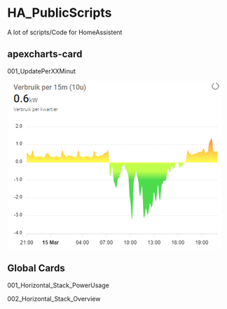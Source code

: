 # HA_PublicScripts

A lot of scripts/Code for HomeAssistent

## apexcharts-card

001_UpdatePerXXMinut

![Alt text](Lovelace_Dashboards/apexcharts-cards/001_UpdatePerXXMinute.png?raw=true "Update per xx Minute")

## Global Cards

001_Horizontal_Stack_PowerUsage

002_Horizontal_Stack_Overview
